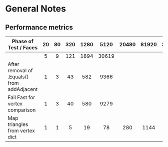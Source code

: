 # General Notes

## Performance metrics

| Phase of Test / Faces                       | 20 | 80 | 320 | 1280 |  5120 | 20480 | 81920 | 327680 |
|---------------------------------------------|:--:|:--:|:---:|:----:|:-----:|:-----:|:-----:|:------:|
|                                             |  5 |  9 | 121 | 1894 | 30619 |       |       |        |
| After removal of .Equals() from addAdjacent |  1 |  3 |  43 |  582 |  9366 |       |       |        |
| Fail Fast for vertex comparison             |  1 |  3 |  40 |  580 |  9279 |       |       |        |
| Map triangles from vertex dict              |  1 |  1 |  5  |  19  |   78  |  280  | 1144  | 4461   |
